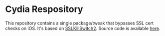 # Cydia Respository
This repository contains a single package/tweak that bypasses SSL cert checks on iOS.  It's based on [SSLKillSwitch2](https://github.com/nabla-c0d3/ssl-kill-switch2).  Source code is available [here](https://github.com/doug-leith/cydia).
